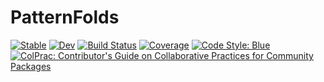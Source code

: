 # PatternFolds

[![Stable](https://img.shields.io/badge/docs-stable-blue.svg)](https://Humans-of-Julia.github.io/PatternFolds.jl/stable)
[![Dev](https://img.shields.io/badge/docs-dev-blue.svg)](https://Humans-of-Julia.github.io/PatternFolds.jl/dev)
[![Build Status](https://github.com/Humans-of-Julia/PatternFolds.jl/workflows/CI/badge.svg)](https://github.com/Humans-of-Julia/PatternFolds.jl/actions)
[![Coverage](https://codecov.io/gh/Humans-of-Julia/PatternFolds.jl/branch/master/graph/badge.svg)](https://codecov.io/gh/Humans-of-Julia/PatternFolds.jl)
[![Code Style: Blue](https://img.shields.io/badge/code%20style-blue-4495d1.svg)](https://github.com/invenia/BlueStyle)
[![ColPrac: Contributor's Guide on Collaborative Practices for Community Packages](https://img.shields.io/badge/ColPrac-Contributor's%20Guide-blueviolet)](https://github.com/SciML/ColPrac)
